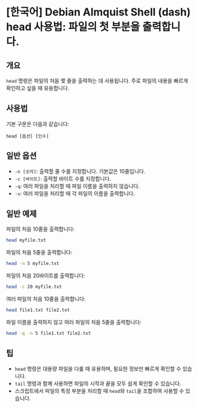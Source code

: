 # [한국어] Debian Almquist Shell (dash) head 사용법: 파일의 첫 부분을 출력합니다.

## 개요
`head` 명령은 파일의 처음 몇 줄을 출력하는 데 사용됩니다. 주로 파일의 내용을 빠르게 확인하고 싶을 때 유용합니다.

## 사용법
기본 구문은 다음과 같습니다:
```
head [옵션] [인수]
```

## 일반 옵션
- `-n [숫자]`: 출력할 줄 수를 지정합니다. 기본값은 10줄입니다.
- `-c [바이트]`: 출력할 바이트 수를 지정합니다.
- `-q`: 여러 파일을 처리할 때 파일 이름을 출력하지 않습니다.
- `-v`: 여러 파일을 처리할 때 각 파일의 이름을 출력합니다.

## 일반 예제
파일의 처음 10줄을 출력합니다:
```bash
head myfile.txt
```

파일의 처음 5줄을 출력합니다:
```bash
head -n 5 myfile.txt
```

파일의 처음 20바이트를 출력합니다:
```bash
head -c 20 myfile.txt
```

여러 파일의 처음 10줄을 출력합니다:
```bash
head file1.txt file2.txt
```

파일 이름을 출력하지 않고 여러 파일의 처음 5줄을 출력합니다:
```bash
head -q -n 5 file1.txt file2.txt
```

## 팁
- `head` 명령은 대용량 파일을 다룰 때 유용하며, 필요한 정보만 빠르게 확인할 수 있습니다.
- `tail` 명령과 함께 사용하면 파일의 시작과 끝을 모두 쉽게 확인할 수 있습니다.
- 스크립트에서 파일의 특정 부분을 처리할 때 `head`와 `tail`을 조합하여 사용할 수 있습니다.